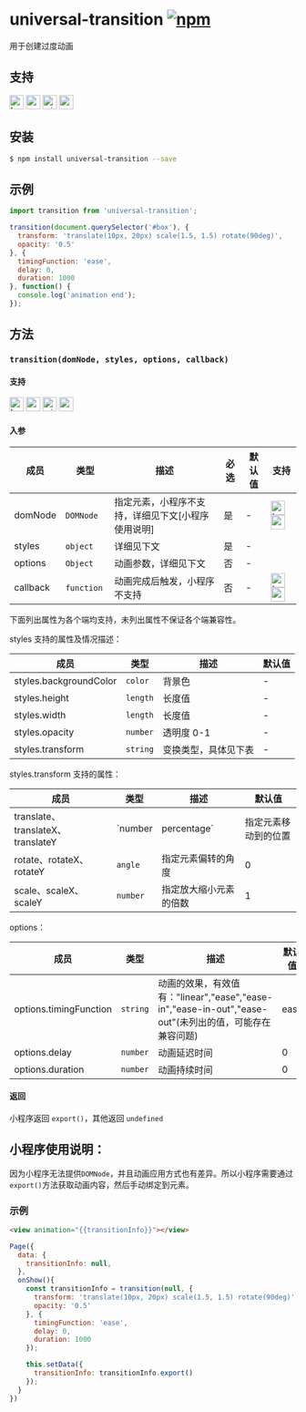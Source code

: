 # universal-transition [![npm](https://img.shields.io/npm/v/universal-transition.svg)](https://www.npmjs.com/package/universal-transition)

用于创建过度动画

## 支持

<img alt="browser" src="https://gw.alicdn.com/tfs/TB1uYFobGSs3KVjSZPiXXcsiVXa-200-200.svg" width="25px" height="25px" /> <img alt="weex" src="https://gw.alicdn.com/tfs/TB1jM0ebMaH3KVjSZFjXXcFWpXa-200-200.svg" width="25px" height="25px" /> <img alt="miniApp" src="https://gw.alicdn.com/tfs/TB1bBpmbRCw3KVjSZFuXXcAOpXa-200-200.svg" width="25px" height="25px" /> <img alt="wechatMiniprogram" src="https://img.alicdn.com/tfs/TB1slcYdxv1gK0jSZFFXXb0sXXa-200-200.svg" width="25px" height="25px">

## 安装

```bash
$ npm install universal-transition --save
```

## 示例

```js
import transition from 'universal-transition';

transition(document.querySelector('#box'), {
  transform: 'translate(10px, 20px) scale(1.5, 1.5) rotate(90deg)',
  opacity: '0.5'
}, {
  timingFunction: 'ease',
  delay: 0,
  duration: 1000
}, function() {
  console.log('animation end');
});
```

## 方法

### `transition(domNode, styles, options, callback)`

#### 支持

<img alt="browser" src="https://gw.alicdn.com/tfs/TB1uYFobGSs3KVjSZPiXXcsiVXa-200-200.svg" width="25px" height="25px" /> <img alt="weex" src="https://gw.alicdn.com/tfs/TB1jM0ebMaH3KVjSZFjXXcFWpXa-200-200.svg" width="25px" height="25px" /> <img alt="miniApp" src="https://gw.alicdn.com/tfs/TB1bBpmbRCw3KVjSZFuXXcAOpXa-200-200.svg" width="25px" height="25px" /> <img alt="wechatMiniprogram" src="https://img.alicdn.com/tfs/TB1slcYdxv1gK0jSZFFXXb0sXXa-200-200.svg" width="25px" height="25px">

#### 入参

| 成员 | 类型 | 描述 | 必选 |默认值 | 支持 |
| --- | --- | --- | --- | --- | --- |
| domNode | `DOMNode`  | 指定元素，小程序不支持，详细见下文[小程序使用说明] | 是 | - | <img alt="browser" src="https://gw.alicdn.com/tfs/TB1uYFobGSs3KVjSZPiXXcsiVXa-200-200.svg" width="25px" height="25px" /> <img alt="weex" src="https://gw.alicdn.com/tfs/TB1jM0ebMaH3KVjSZFjXXcFWpXa-200-200.svg" width="25px" height="25px" /> |
| styles | `object`  | 详细见下文 | 是 | - |   |
| options | `Object`  | 动画参数，详细见下文 | 否 | - |   |
| callback | `function`  |  动画完成后触发，小程序不支持 | 否 | - | <img alt="browser" src="https://gw.alicdn.com/tfs/TB1uYFobGSs3KVjSZPiXXcsiVXa-200-200.svg" width="25px" height="25px" /> <img alt="weex" src="https://gw.alicdn.com/tfs/TB1jM0ebMaH3KVjSZFjXXcFWpXa-200-200.svg" width="25px" height="25px" /> |

下面列出属性为各个端均支持，未列出属性不保证各个端兼容性。

styles 支持的属性及情况描述：

| 成员 | 类型 | 描述 | 默认值 |
| --- | --- | --- | --- |
| styles.backgroundColor |  `color` | 背景色 | - |
| styles.height | `length` | 长度值 | - |
| styles.width | `length` | 长度值 | - |
| styles.opacity | `number` | 透明度 0-1 | - |
| styles.transform | `string` | 变换类型，具体见下表 | - |

styles.transform 支持的属性：

| 成员 | 类型 | 描述 | 默认值 |
| --- | --- | --- | --- |
| translate、translateX、translateY | `number | percentage` | 指定元素移动到的位置 | 0 |
| rotate、rotateX、rotateY | `angle` | 指定元素偏转的角度 | 0 |
| scale、scaleX、scaleY| `number` | 指定放大缩小元素的倍数 | 1 |

options：

| 成员 | 类型 | 描述 | 默认值 |
| --- | --- | --- | --- |
| options.timingFunction |  `string` | 动画的效果，有效值有："linear","ease","ease-in","ease-in-out","ease-out"(未列出的值，可能存在兼容问题) | ease |
| options.delay |  `number` | 动画延迟时间 | 0 |
| options.duration |  `number` | 动画持续时间 | 0 |

#### 返回

小程序返回 `export()`，其他返回 `undefined`

## 小程序使用说明：

因为小程序无法提供`DOMNode`，并且动画应用方式也有差异。所以小程序需要通过`export()`方法获取动画内容，然后手动绑定到元素。

### 示例

```html
<view animation="{{transitionInfo}}"></view>
```
```javascript
Page({
  data: {
    transitionInfo: null,
  },
  onShow(){
    const transitionInfo = transition(null, {
      transform: 'translate(10px, 20px) scale(1.5, 1.5) rotate(90deg)',
      opacity: '0.5'
    }, {
      timingFunction: 'ease',
      delay: 0,
      duration: 1000
    });

    this.setData({
      transitionInfo: transitionInfo.export()
    });
  }
})
```
